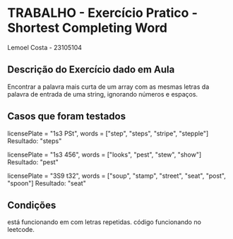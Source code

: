 # TRABALHO - Exercício Pratico - Shortest Completing Word

Lemoel Costa - 23105104

## Descrição do Exercício dado em Aula

Encontrar a palavra mais curta de um array com as mesmas letras da palavra de entrada de uma string, ignorando números e espaços.

## Casos que foram testados

licensePlate = "1s3 PSt", words = ["step", "steps", "stripe", "stepple"] Resultado: "steps"

licensePlate = "1s3 456", words = ["looks", "pest", "stew", "show"] Resultado: "pest"

licensePlate = "3S9 t32", words = ["soup", "stamp", "street", "seat", "post", "spoon"] Resultado: "seat"

## Condições 

está funcionando em com letras repetidas.
código funcionando no leetcode.